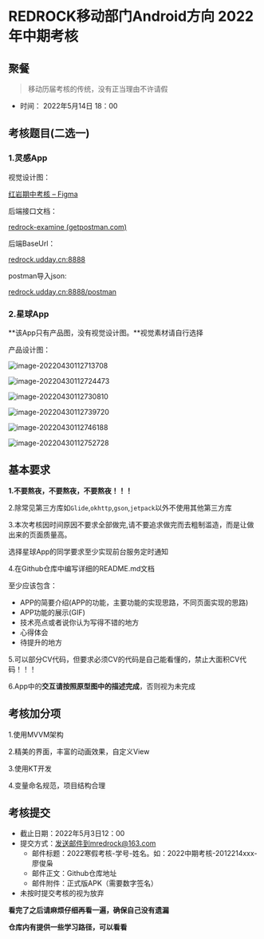 # REDROCK移动部门Android方向 2022年中期考核

## 聚餐

> 移动历届考核的传统，没有正当理由不许请假

* 时间： 2022年5月14日 18：00

## 考核题目(二选一)

### 1.**灵感**App

视觉设计图：

[红岩期中考核 – Figma](https://www.figma.com/file/utffG9XFOIdTPrIK6eRjlK/红岩期中考核?node-id=0%3A1)

后端接口文档：

[redrock-examine (getpostman.com)](https://documenter.getpostman.com/view/13758437/UyrBjGDG)

后端BaseUrl：

[redrock.udday.cn:8888](http://redrock.udday.cn:8888/)

postman导入json:

[redrock.udday.cn:8888/postman](http://redrock.udday.cn:8888/postman)



### 2.星球App

**该App只有产品图，没有视觉设计图。**视觉素材请自行选择

产品设计图：



![image-20220430112713708](http://pic.zhongtai521.wang/20220430112905.png)

![image-20220430112724473](http://pic.zhongtai521.wang/20220430112916.png)

![image-20220430112730810](http://pic.zhongtai521.wang/20220430112919.png)

![image-20220430112739720](http://pic.zhongtai521.wang/20220430112922.png)

![image-20220430112746188](http://pic.zhongtai521.wang/20220430112925.png)

![image-20220430112752728](http://pic.zhongtai521.wang/20220430112927.png)

## 基本要求

**1.不要熬夜，不要熬夜，不要熬夜！！！**

2.除常见第三方库如`Glide`,`okhttp`,`gson`,`jetpack`以外不使用其他第三方库

3.本次考核因时间原因不要求全部做完,请不要追求做完而去粗制滥造，而是让做出来的页面质量高。

选择星球App的同学要求至少实现前台服务定时通知

4.在Github仓库中编写详细的README.md文档

至少应该包含：

- APP的简要介绍(APP的功能，主要功能的实现思路，不同页面实现的思路)
- APP功能的展示(GIF)
- 技术亮点或者说你认为写得不错的地方
- 心得体会
- 待提升的地方

5.可以部分CV代码，但要求必须CV的代码是自己能看懂的，禁止大面积CV代码！！！

6.App中的**交互请按照原型图中的描述完成**，否则视为未完成

## 考核加分项

1.使用MVVM架构

2.精美的界面，丰富的动画效果，自定义View

3.使用KT开发

4.变量命名规范，项目结构合理

## 考核提交

- 截止日期：2022年5月3日12：00
- 提交方式：发送邮件到mredrock@163.com
  - 邮件标题：2022寒假考核-学号-姓名。如：2022中期考核-2012214xxx-廖俊枭
  - 邮件正文：Github仓库地址
  - 邮件附件：正式版APK（需要数字签名）
- 未按时提交考核的视为放弃

**看完了之后请麻烦仔细再看一遍，确保自己没有遗漏**

**仓库内有提供一些学习路径，可以看看**

